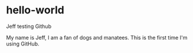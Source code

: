 # hello-world
Jeff testing Github

My name is Jeff, I am a fan of dogs and manatees.  This is the first time I'm using GitHub.  
